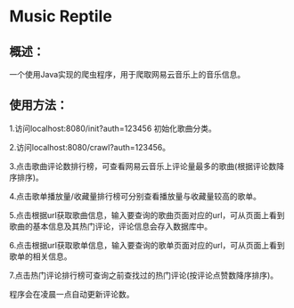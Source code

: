 # Music Reptile
概述：
---------
  一个使用Java实现的爬虫程序，用于爬取网易云音乐上的音乐信息。

## 使用方法：
  
1.访问localhost:8080/init?auth=123456 初始化歌曲分类。

2.访问localhost:8080/crawl?auth=123456。

3.点击歌曲评论数排行榜，可查看网易云音乐上评论量最多的歌曲(根据评论数降序排序)。

4.点击歌单播放量/收藏量排行榜可分别查看播放量与收藏量较高的歌单。

5.点击根据url获取歌曲信息，输入要查询的歌曲页面对应的url，可从页面上看到歌曲的基本信息及其热门评论，评论信息会存入数据库中。

6.点击根据url获取歌单信息，输入要查询的歌单页面对应的url，可从页面上看到歌单的相关信息。

7.点击热门评论排行榜可查询之前查找过的热门评论(按评论点赞数降序排序)。

程序会在凌晨一点自动更新评论数。
